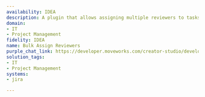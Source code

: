 ```yaml
---
availability: IDEA
description: A plugin that allows assigning multiple reviewers to tasks.
domain:
- IT
- Project Management
fidelity: IDEA
name: Bulk Assign Reviewers
purple_chat_link: https://developer.moveworks.com/creator-studio/developer-tools/purple-chat/?conversation=%7B%22startTimestamp%22%3A%2211%3A43+AM%22%2C%22messages%22%3A%5B%7B%22parts%22%3A%5B%7B%22richText%22%3A%22Assign+alice+and+bob+as+reviewers+on+all+PR-ready+tasks+in+sprint+12.%22%7D%5D%2C%22role%22%3A%22user%22%7D%2C%7B%22parts%22%3A%5B%7B%22reasoningSteps%22%3A%5B%7B%22richText%22%3A%22Searching+for+users+%27alice%27+and+%27bob%27+in+Jira.%22%2C%22status%22%3A%22success%22%7D%2C%7B%22richText%22%3A%22Found+5+tasks+in+%27Sprint+12%27+with+status+%27PR-ready%27+in+Jira.%22%2C%22status%22%3A%22success%22%7D%5D%7D%2C%7B%22richText%22%3A%22%3Cp%3EI+found+5+tasks+in+Sprint+12+that+are+ready+for+PR.+Now%2C+let%27s+confirm+the+reviewers.%3C%2Fp%3E%3Cp%3EWhich+Alice+did+you+mean%3F%3C%2Fp%3E%22%7D%2C%7B%22buttons%22%3A%5B%7B%22buttonText%22%3A%22Alice+Smith%22%7D%2C%7B%22buttonText%22%3A%22Alice+Johnson%22%7D%2C%7B%22buttonText%22%3A%22Alice+Williams%22%7D%5D%7D%5D%2C%22role%22%3A%22assistant%22%7D%2C%7B%22parts%22%3A%5B%7B%22richText%22%3A%22Alice+Johnson%22%7D%5D%2C%22role%22%3A%22user%22%7D%2C%7B%22parts%22%3A%5B%7B%22richText%22%3A%22%3Cp%3EGreat.+And+which+Bob%3F%3C%2Fp%3E%22%7D%2C%7B%22buttons%22%3A%5B%7B%22buttonText%22%3A%22Bob+Davis%22%7D%2C%7B%22buttonText%22%3A%22Bob+Miller%22%7D%2C%7B%22buttonText%22%3A%22Bob+Brown%22%7D%5D%7D%5D%2C%22role%22%3A%22assistant%22%7D%2C%7B%22parts%22%3A%5B%7B%22richText%22%3A%22Bob+Miller%22%7D%5D%2C%22role%22%3A%22user%22%7D%2C%7B%22parts%22%3A%5B%7B%22richText%22%3A%22%3Cp%3EOkay%2C+I+will+assign+%3Cb%3EAlice+Johnson%3C%2Fb%3E+and+%3Cb%3EBob+Miller%3C%2Fb%3E+as+reviewers+to+the+following+5+tasks+from+%27Sprint+12%27%3A%3C%2Fp%3E%3Cul%3E%3Cli%3EPROJ-821%3A+Refactor+user+authentication+service%3C%2Fli%3E%3Cli%3EPROJ-824%3A+Add+dark+mode+support+to+settings+screen%3C%2Fli%3E%3Cli%3EPROJ-825%3A+Optimize+image+loading+performance%3C%2Fli%3E%3Cli%3EPROJ-830%3A+Update+localization+strings+for+German%3C%2Fli%3E%3Cli%3EPROJ-831%3A+Fix+API+caching+issue%3C%2Fli%3E%3C%2Ful%3E%3Cp%3E%3Cb%3EDoes+this+look+right%3F%3C%2Fb%3E%3C%2Fp%3E%22%7D%2C%7B%22buttons%22%3A%5B%7B%22buttonText%22%3A%22Yes%2C+assign+them%22%2C%22style%22%3A%22filled%22%7D%2C%7B%22buttonText%22%3A%22Cancel%22%2C%22style%22%3A%22outlined%22%7D%5D%7D%5D%2C%22role%22%3A%22assistant%22%7D%2C%7B%22parts%22%3A%5B%7B%22richText%22%3A%22Yes%2C+assign+them%22%7D%5D%2C%22role%22%3A%22user%22%7D%2C%7B%22parts%22%3A%5B%7B%22richText%22%3A%22%3Cp%3EDone.+I%27ve+assigned+Alice+and+Bob+as+reviewers+to+the+5+tasks+in+%3Cb%3EJira%3C%2Fb%3E.%3C%2Fp%3E%22%7D%2C%7B%22citations%22%3A%5B%7B%22citationTitle%22%3A%22PROJ-821%3A+Refactor+user+authentication+service%22%2C%22connectorName%22%3A%22jira%22%7D%2C%7B%22citationTitle%22%3A%22PROJ-824%3A+Add+dark+mode+support+to+settings+screen%22%2C%22connectorName%22%3A%22jira%22%7D%2C%7B%22citationTitle%22%3A%22PROJ-825%3A+Optimize+image+loading+performance%22%2C%22connectorName%22%3A%22jira%22%7D%2C%7B%22citationTitle%22%3A%22PROJ-830%3A+Update+localization+strings+for+German%22%2C%22connectorName%22%3A%22jira%22%7D%2C%7B%22citationTitle%22%3A%22PROJ-831%3A+Fix+API+caching+issue%22%2C%22connectorName%22%3A%22jira%22%7D%5D%7D%5D%2C%22role%22%3A%22assistant%22%2C%22showFeedbackTray%22%3Atrue%7D%5D%7D
solution_tags:
- IT
- Project Management
systems:
- jira

---
```

